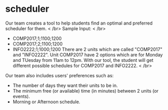 # scheduler

Our team creates a tool to help students find an optimal and preferred scheduler for them. < /br>
Sample Input: < /br>
- COMP2017;1;1100;1200
- COMP2017;2;1100;1200
- INFO2222;1;1000;1200
There are 2 units which are called "COMP2017" and "INFO2222". Unit COMP2017 have 2 options which are for Monday and TUesday from 11am to 12pm.
With our tool, the student will get different possible schedules for COMP2017 and INFO2222. < /br>

Our team also includes users' preferences such as:
- The number of days they want their units to be in.
- The minimum free (or available) time (in minutes) between 2 units (or events).
- Morning or Afternoon schedule.

